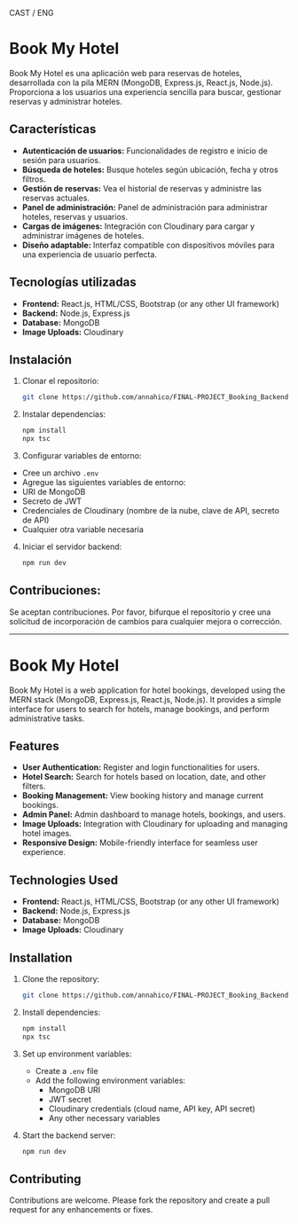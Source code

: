 CAST / ENG

# Book My Hotel

Book My Hotel es una aplicación web para reservas de hoteles, desarrollada con la pila MERN (MongoDB, Express.js, React.js, Node.js). Proporciona a los usuarios una experiencia sencilla para buscar, gestionar reservas y administrar hoteles.

## Características

- **Autenticación de usuarios:** Funcionalidades de registro e inicio de sesión para usuarios.
- **Búsqueda de hoteles:** Busque hoteles según ubicación, fecha y otros filtros.
- **Gestión de reservas:** Vea el historial de reservas y administre las reservas actuales.
- **Panel de administración:** Panel de administración para administrar hoteles, reservas y usuarios.
- **Cargas de imágenes:** Integración con Cloudinary para cargar y administrar imágenes de hoteles.
- **Diseño adaptable:** Interfaz compatible con dispositivos móviles para una experiencia de usuario perfecta.

## Tecnologías utilizadas

- **Frontend:** React.js, HTML/CSS, Bootstrap (or any other UI framework)
- **Backend:** Node.js, Express.js
- **Database:** MongoDB
- **Image Uploads:** Cloudinary

## Instalación

1. Clonar el repositorio:

   ```bash
   git clone https://github.com/annahico/FINAL-PROJECT_Booking_Backend
   ```

2. Instalar dependencias:

   ```bash
   npm install
   npx tsc
   ```

3. Configurar variables de entorno:

- Cree un archivo `.env`
- Agregue las siguientes variables de entorno:
- URI de MongoDB
- Secreto de JWT
- Credenciales de Cloudinary (nombre de la nube, clave de API, secreto de API)
- Cualquier otra variable necesaria

4. Iniciar el servidor backend:

   ```bash
   npm run dev
   ```

## Contribuciones:

Se aceptan contribuciones. Por favor, bifurque el repositorio y cree una solicitud de incorporación de cambios para cualquier mejora o corrección.

---

# Book My Hotel

Book My Hotel is a web application for hotel bookings, developed using the MERN stack (MongoDB, Express.js, React.js, Node.js). It provides a simple interface for users to search for hotels, manage bookings, and perform administrative tasks.

## Features

- **User Authentication:** Register and login functionalities for users.
- **Hotel Search:** Search for hotels based on location, date, and other filters.
- **Booking Management:** View booking history and manage current bookings.
- **Admin Panel:** Admin dashboard to manage hotels, bookings, and users.
- **Image Uploads:** Integration with Cloudinary for uploading and managing hotel images.
- **Responsive Design:** Mobile-friendly interface for seamless user experience.

## Technologies Used

- **Frontend:** React.js, HTML/CSS, Bootstrap (or any other UI framework)
- **Backend:** Node.js, Express.js
- **Database:** MongoDB
- **Image Uploads:** Cloudinary

## Installation

1. Clone the repository:

   ```bash
   git clone https://github.com/annahico/FINAL-PROJECT_Booking_Backend
   ```

2. Install dependencies:

   ```bash
   npm install
   npx tsc
   ```

3. Set up environment variables:

   - Create a `.env` file
   - Add the following environment variables:
     - MongoDB URI
     - JWT secret
     - Cloudinary credentials (cloud name, API key, API secret)
     - Any other necessary variables

4. Start the backend server:

   ```bash
   npm run dev
   ```

## Contributing

Contributions are welcome. Please fork the repository and create a pull request for any enhancements or fixes.
